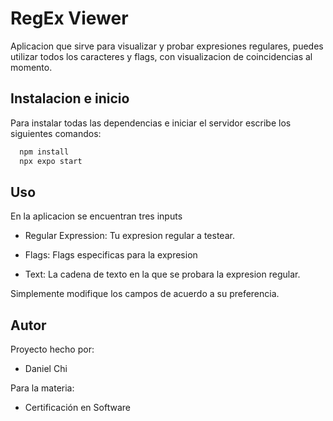 
# RegEx Viewer

Aplicacion que sirve para visualizar y probar expresiones regulares, puedes utilizar todos los caracteres y flags, con visualizacion de coincidencias al momento.


## Instalacion e inicio

Para instalar todas las dependencias e iniciar el servidor escribe los siguientes comandos:

```bash
  npm install
  npx expo start
```

## Uso

En la aplicacion se encuentran tres inputs

- Regular Expression: Tu expresion regular a testear.

- Flags: Flags especificas para la expresion

- Text: La cadena de texto en la que se probara la expresion regular.

Simplemente modifique los campos de acuerdo a su preferencia.

## Autor

Proyecto hecho por:

- Daniel Chi

Para la materia:

- Certificación en Software